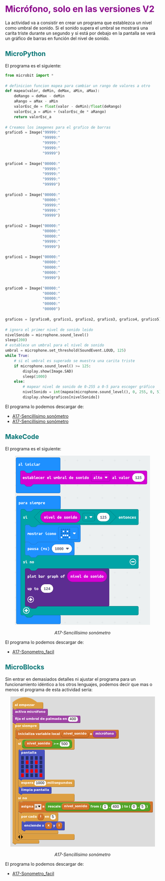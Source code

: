 # <FONT COLOR=#8B008B>Micrófono, solo en las versiones V2</font>
La actividad va a consistir en crear un programa que establezca un nivel como umbral de sonido. Si el sonido supera el umbral se mostrará una carita triste durante un segundo y si está por debajo en la pantalla se verá un gráfico de barras en función del nivel de sonido.

## <FONT COLOR=#007575>**MicroPython**</font>
El programa es el siguiente:

~~~py
from microbit import *

# definicion funcion mapea para cambiar un rango de valores a otro
def mapea(valor, deMin, deMax, aMin, aMax):
    deRango = deMax - deMin
    aRango = aMax - aMin
    valorEsc_de = float(valor - deMin)/float(deRango)
    valorEsc_a = aMin + (valorEsc_de * aRango)
    return valorEsc_a

# Creamos los imagenes para el grafico de barras
grafico5 = Image("99999:"
                 "99999:"
                 "99999:"
                 "99999:"
                 "99999")

grafico4 = Image("00000:"
                 "99999:"
                 "99999:"
                 "99999:"
                 "99999")

grafico3 = Image("00000:"
                 "00000:"
                 "99999:"
                 "99999:"
                 "99999")

grafico2 = Image("00000:"
                 "00000:"
                 "00000:"
                 "99999:"
                 "99999")

grafico1 = Image("00000:"
                 "00000:"
                 "00000:"
                 "00000:"
                 "99999")
               
grafico0 = Image("00000:"
                 "00000:"
                 "00000:"
                 "00000:"
                 "00000")

graficos = [grafico0, grafico1, grafico2, grafico3, grafico4, grafico5]
               
# ignora el primer nivel de sonido leido
nivelSonido = microphone.sound_level()
sleep(200)
# establece un umbral para el nivel de sonido
umbral = microphone.set_threshold(SoundEvent.LOUD, 125)
while True:
    # si el umbral es superado se muestra una carita triste
    if microphone.sound_level() >= 125:
        display.show(Image.SAD)
        sleep(1000)
    else:
        # mapear nivel de sonido de 0-255 a 0-5 para escoger gráfico
        nivelSonido = int(mapea(microphone.sound_level(), 0, 255, 0, 5))
        display.show(graficos[nivelSonido])
~~~

El programa lo podemos descargar de:

* [A17-Sencillisimo sonómetro](../programas/upy/Sonometro_facil.hex)
* [A17-Sencillisimo sonómetro](../programas/upy/Sonometro_facil-main.py)

## <FONT COLOR=#007575>**MakeCode**</font>
El programa es el siguiente:

<center>

![A17-Sencillisimo sonómetro](../img/actividades/A17/A17_P_MC.png)

*A17-Sencillisimo sonómetro*

</center>

El programa lo podemos descargar de:

* [A17-Sonometro_facil](../programas/makecode/microbit-Sonometro_facil.hex)

## <FONT COLOR=#007575>**MicroBlocks**</font>
Sin entrar en demasiados detalles ni ajustar el programa para un funcionamiento idéntico a los otros lenguajes, podemos decir que mas o menos el programa de esta actividad sería:

<center>

![A17-Sencillisimo sonómetro](../img/actividades/A17/A17_P_uB.png)

*A17-Sencillisimo sonómetro*

</center>

El programa lo podemos descargar de:

* [A17-Sonometro_facil](../programas/ublocks/A17_P_uB.ubp)
